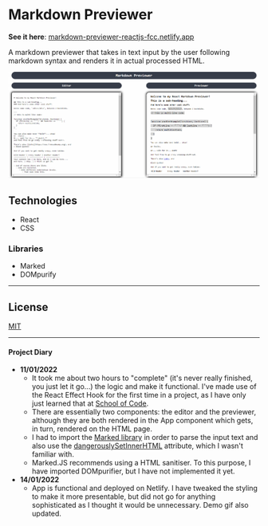 # Markdown Previewer

__See it here__: [markdown-previewer-reactjs-fcc.netlify.app](https://markdown-previewer-reactjs-fcc.netlify.app/)

A markdown previewer that takes in text input by the user following markdown syntax and renders it in actual processed HTML. 

![demo](./demo.gif)

## Technologies

- React
- CSS

### Libraries
- Marked
- DOMpurify

---

## License

[MIT](https://spdx.org/licenses/MIT.html)

--- 

#### Project Diary

- __11/01/2022__
  - It took me about two hours to "complete" (it's never really finished, you just let it go...) the logic and make it functional. I've made use of the React Effect Hook for the first time in a project, as I have only just learned that at [School of Code](https://www.schoolofcode.co.uk/).
  - There are essentially two components: the editor and the previewer, although they are both rendered in the App component which gets, in turn, rendered on the HTML page.
  - I had to import the [Marked library](https://marked.js.org/) in order to parse the input text and also use the [dangerouslySetInnerHTML](https://reactjs.org/docs/dom-elements.html#dangerouslysetinnerhtml) attribute, which I wasn't familiar with.
  - Marked.JS recommends using a HTML sanitiser. To this purpose, I have imported DOMpurifier, but I have not implemented it yet.
- __14/01/2022__
  - App is functional and deployed on Netlify. I have tweaked the styling to make it more presentable, but did not go for anything sophisticated as I thought it would be unnecessary. Demo gif also updated.